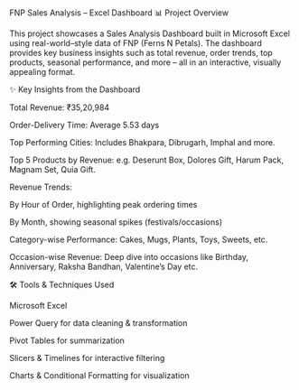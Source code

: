 FNP Sales Analysis – Excel Dashboard
📊 Project Overview

This project showcases a Sales Analysis Dashboard built in Microsoft Excel using real-world–style data of FNP (Ferns N Petals).
The dashboard provides key business insights such as total revenue, order trends, top products, seasonal performance, and more – all in an interactive, visually appealing format.

✨ Key Insights from the Dashboard

Total Revenue: ₹35,20,984

Order-Delivery Time: Average 5.53 days

Top Performing Cities: Includes Bhakpara, Dibrugarh, Imphal and more.

Top 5 Products by Revenue: e.g. Deserunt Box, Dolores Gift, Harum Pack, Magnam Set, Quia Gift.

Revenue Trends:

By Hour of Order, highlighting peak ordering times

By Month, showing seasonal spikes (festivals/occasions)

Category-wise Performance: Cakes, Mugs, Plants, Toys, Sweets, etc.

Occasion-wise Revenue: Deep dive into occasions like Birthday, Anniversary, Raksha Bandhan, Valentine’s Day etc.

🛠 Tools & Techniques Used

Microsoft Excel

Power Query for data cleaning & transformation

Pivot Tables for summarization

Slicers & Timelines for interactive filtering

Charts & Conditional Formatting for visualization
